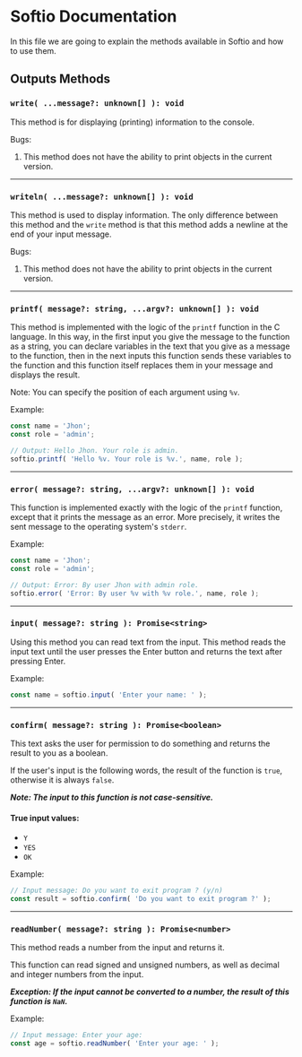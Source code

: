 # Softio Documentation
In this file we are going to explain the methods available in Softio and how to use them.

## Outputs Methods

### `write( ...message?: unknown[] ): void`

This method is for displaying (printing) information to the console.

Bugs:
1. This method does not have the ability to print objects in the current version.

---

### `writeln( ...message?: unknown[] ): void`

This method is used to display information. The only difference between this method and the `write` method is that this method adds a newline at the end of your input message.

Bugs:
1. This method does not have the ability to print objects in the current version.

---

### `printf( message?: string, ...argv?: unknown[] ): void`

This method is implemented with the logic of the `printf` function in the C language. In this way, in the first input you give the message to the function as a string, you can declare variables in the text that you give as a message to the function, then in the next inputs this function sends these variables to the function and this function itself replaces them in your message and displays the result.

Note: You can specify the position of each argument using `%v`.

Example:
```js
const name = 'Jhon';
const role = 'admin';

// Output: Hello Jhon. Your role is admin.
softio.printf( 'Hello %v. Your role is %v.', name, role );
```

---

### `error( message?: string, ...argv?: unknown[] ): void`

This function is implemented exactly with the logic of the `printf` function, except that it prints the message as an error.
More precisely, it writes the sent message to the operating system's `stderr`.

Example:
```js
const name = 'Jhon';
const role = 'admin';

// Output: Error: By user Jhon with admin role.
softio.error( 'Error: By user %v with %v role.', name, role );
```

---

### `input( message?: string ): Promise<string>`

Using this method you can read text from the input. This method reads the input text until the user presses the Enter button and returns the text after pressing Enter.

Example:
```js
const name = softio.input( 'Enter your name: ' );
```

---

### `confirm( message?: string ): Promise<boolean>`

This text asks the user for permission to do something and returns the result to you as a boolean.

If the user's input is the following words, the result of the function is `true`, otherwise it is always `false`.

***Note: The input to this function is not case-sensitive.***

#### True input values:
- `Y`
- `YES`
- `OK`

Example:
```js
// Input message: Do you want to exit program ? (y/n) 
const result = softio.confirm( 'Do you want to exit program ?' );
```

---

### `readNumber( message?: string ): Promise<number>`

This method reads a number from the input and returns it.

This function can read signed and unsigned numbers, as well as decimal and integer numbers from the input.

***Exception: If the input cannot be converted to a number, the result of this function is `NaN`.***

Example:
```js
// Input message: Enter your age: 
const age = softio.readNumber( 'Enter your age: ' );
```
